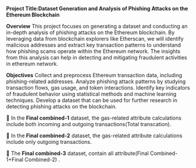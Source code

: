 **Project Title:Dataset Generation and Analysis of Phishing Attacks on the Ethereum Blockchain**

**Overview**
This project focuses on generating a dataset and conducting an in-depth analysis of phishing attacks on the Ethereum blockchain. By leveraging data from blockchain explorers like Etherscan, we will identify malicious addresses and extract key transaction patterns to understand how phishing scams operate within the Ethereum network. The insights from this analysis can help in detecting and mitigating fraudulent activities in ethereum network.

**Objectives**
Collect and preprocess Ethereum transaction data, including phishing-related addresses.
Analyze phishing attack patterns by studying transaction flows, gas usage, and token interactions.
Identify key indicators of fraudulent behavior using statistical methods and machine learning techniques.
Develop a dataset that can be used for further research in detecting phishing attacks on the blockchain.

	In the **Final combined-1** dataset, the gas-related attribute calculations include both incoming and outgoing transactions(Total transcation). 

	In the **Final combined-2** dataset, the gas-related attribute calculations include only outgoing transactions.

	The **Final combined-3** dataset, contain all attribute(Final Combined-1+Final Combined-2) .

